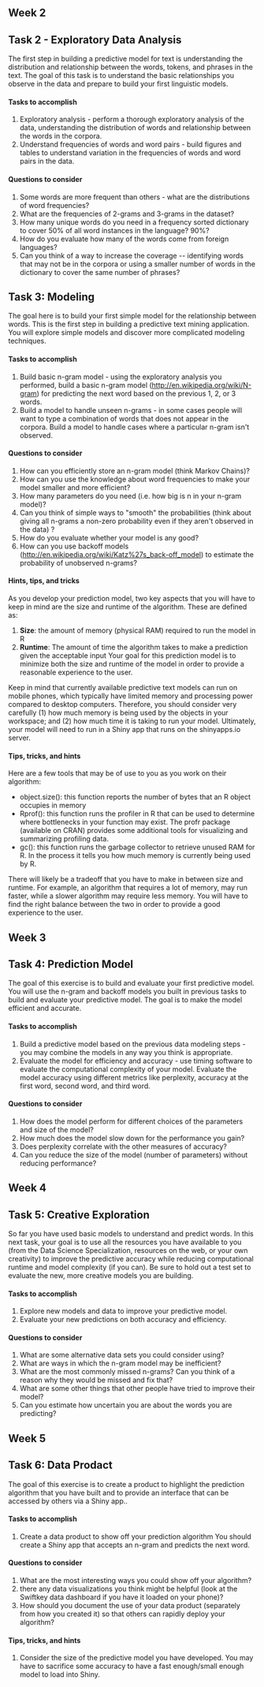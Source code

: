 ## Week 2
## Task 2 - Exploratory Data Analysis

The first step in building a predictive model for text is understanding the distribution and relationship between the words, tokens, and phrases in the text. The goal of this task is to understand the basic relationships you observe in the data and prepare to build your first linguistic models.

#### Tasks to accomplish

1. Exploratory analysis - perform a thorough exploratory analysis of the data, understanding the distribution of words and relationship between the words in the corpora.
2. Understand frequencies of words and word pairs - build figures and tables to understand variation in the frequencies of words and word pairs in the data.

#### Questions to consider

1. Some words are more frequent than others - what are the distributions of word frequencies?
2. What are the frequencies of 2-grams and 3-grams in the dataset?
3. How many unique words do you need in a frequency sorted dictionary to cover 50% of all word instances in the language? 90%?
4. How do you evaluate how many of the words come from foreign languages?
5. Can you think of a way to increase the coverage -- identifying words that may not be in the corpora or using a smaller number of words in the dictionary to cover the same number of phrases?

## Task 3: Modeling

The goal here is to build your first simple model for the relationship between words. This is the first step in building a predictive text mining application. You will explore simple models and discover more complicated modeling techniques.

#### Tasks to accomplish

1. Build basic n-gram model - using the exploratory analysis you performed, build a basic n-gram model (http://en.wikipedia.org/wiki/N-gram) for predicting the next word based on the previous 1, 2, or 3 words.
2. Build a model to handle unseen n-grams - in some cases people will want to type a combination of words that does not appear in the corpora. Build a model to handle cases where a particular n-gram isn't observed.

#### Questions to consider

1. How can you efficiently store an n-gram model (think Markov Chains)?
2. How can you use the knowledge about word frequencies to make your model smaller and more efficient?
3. How many parameters do you need (i.e. how big is n in your n-gram model)?
4. Can you think of simple ways to "smooth" the probabilities (think about giving all n-grams a non-zero probability even if they aren't observed in the data) ?
5. How do you evaluate whether your model is any good?
6. How can you use backoff models (http://en.wikipedia.org/wiki/Katz%27s_back-off_model) to estimate the probability of unobserved n-grams?

#### Hints, tips, and tricks

As you develop your prediction model, two key aspects that you will have to keep in mind are the size and runtime of the algorithm. These are defined as:

1. **Size**: the amount of memory (physical RAM) required to run the model in R
2. **Runtime**: The amount of time the algorithm takes to make a prediction given the acceptable input
Your goal for this prediction model is to minimize both the size and runtime of the model in order to provide a reasonable experience to the user.

Keep in mind that currently available predictive text models can run on mobile phones, which typically have limited memory and processing power compared to desktop computers. Therefore, you should consider very carefully (1) how much memory is being used by the objects in your workspace; and (2) how much time it is taking to run your model. Ultimately, your model will need to run in a Shiny app that runs on the shinyapps.io server.

#### Tips, tricks, and hints

Here are a few tools that may be of use to you as you work on their algorithm:

- object.size(): this function reports the number of bytes that an R object occupies in memory
- Rprof(): this function runs the profiler in R that can be used to determine where bottlenecks in your function may exist. The profr package (available on CRAN) provides some additional tools for visualizing and summarizing profiling data.
- gc(): this function runs the garbage collector to retrieve unused RAM for R. In the process it tells you how much memory is currently being used by R.

There will likely be a tradeoff that you have to make in between size and runtime. For example, an algorithm that requires a lot of memory, may run faster, while a slower algorithm may require less memory. You will have to find the right balance between the two in order to provide a good experience to the user.

## Week 3

## Task 4: Prediction Model

The goal of this exercise is to build and evaluate your first predictive model. You will use the n-gram and backoff models you built in previous tasks to build and evaluate your predictive model. The goal is to make the model efficient and accurate.

#### Tasks to accomplish

1. Build a predictive model based on the previous data modeling steps - you may combine the models in any way you think is appropriate.
2. Evaluate the model for efficiency and accuracy - use timing software to evaluate the computational complexity of your model. Evaluate the model accuracy using different metrics like perplexity, accuracy at the first word, second word, and third word.

#### Questions to consider

1. How does the model perform for different choices of the parameters and size of the model?
2. How much does the model slow down for the performance you gain?
3. Does perplexity correlate with the other measures of accuracy?
4. Can you reduce the size of the model (number of parameters) without reducing performance?

## Week 4

## Task 5: Creative Exploration

So far you have used basic models to understand and predict words. In this next task, your goal is to use all the resources you have available to you (from the Data Science Specialization, resources on the web, or your own creativity) to improve the predictive accuracy while reducing computational runtime and model complexity (if you can). Be sure to hold out a test set to evaluate the new, more creative models you are building.

#### Tasks to accomplish

1. Explore new models and data to improve your predictive model.
2. Evaluate your new predictions on both accuracy and efficiency.

#### Questions to consider

1. What are some alternative data sets you could consider using?
2. What are ways in which the n-gram model may be inefficient?
3. What are the most commonly missed n-grams? Can you think of a reason why they would be missed and fix that?
4. What are some other things that other people have tried to improve their model?
5. Can you estimate how uncertain you are about the words you are predicting?

## Week 5

## Task 6: Data Prodact

The goal of this exercise is to create a product to highlight the prediction algorithm that you have built and to provide an interface that can be accessed by others via a Shiny app..

#### Tasks to accomplish

1. Create a data product to show off your prediction algorithm You should create a Shiny app that accepts an n-gram and predicts the next word.

#### Questions to consider

1. What are the most interesting ways you could show off your algorithm?
2. there any data visualizations you think might be helpful (look at the Swiftkey data dashboard if you have it loaded on your phone)?
3. How should you document the use of your data product (separately from how you created it) so that others can rapidly deploy your algorithm?

#### Tips, tricks, and hints

1. Consider the size of the predictive model you have developed. You may have to sacrifice some accuracy to have a fast enough/small enough model to load into Shiny.

